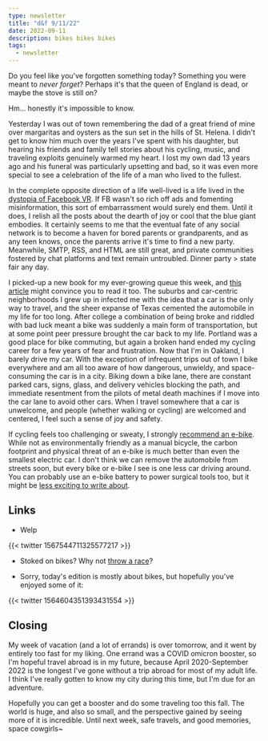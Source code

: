 ```yaml
---
type: newsletter
title: "d&f 9/11/22"
date: 2022-09-11
description: bikes bikes bikes
tags:
  - newsletter
---
```


Do you feel like you've forgotten something today? Something you were meant to _never forget_? Perhaps it's that the queen of England is dead, or maybe the stove is still on? 

Hm... honestly it's impossible to know.

Yesterday I was out of town remembering the dad of a great friend of mine over margaritas and oysters as the sun set in the hills of St. Helena. I didn't get to know him much over the years I've spent with his daughter, but hearing his friends and family tell stories about his cycling, music, and traveling exploits genuinely warmed my heart. I lost my own dad 13 years ago and his funeral was particularly upsetting and bad, so it was even more special to see a celebration of the life of a man who lived to the fullest.

In the complete opposite direction of a life well-lived is a life lived in the [dystopia of Facebook VR](https://slate.com/technology/2022/09/facebook-metaverse-zuckerberg-horizon-worlds-josh-gondelman.html). If FB wasn't so rich off ads and fomenting misinformation, this sort of embarrassment would surely end them. Until it does, I relish all the posts about the dearth of joy or cool that the blue giant embodies. It certainly seems to me that the eventual fate of any social network is to become a haven for bored parents or grandparents, and as any teen knows, once the parents arrive it's time to find a new party. Meanwhile, SMTP, RSS, and HTML are still great, and private communities fostered by chat platforms and text remain untroubled. Dinner party > state fair any day.

I picked-up a new book for my ever-growing queue this week, and [this article](https://www.theguardian.com/environment/bike-blog/2022/aug/31/how-car-culture-colonised-our-thinking-and-our-language) might convince you to read it too. The suburbs and car-centric neighborhoods I grew up in infected me with the idea that a car is the only way to travel, and the sheer expanse of Texas cemented the automobile in my life for too long. After college a combination of being broke and riddled with bad luck meant a bike was suddenly a main form of transportation, but at some point peer pressure brought the car back to my life. Portland was a good place for bike commuting, but again a broken hand ended my cycling career for a few years of fear and frustration. Now that I'm in Oakland, I barely drive my car. With the exception of infrequent trips out of town I bike everywhere and am all too aware of how dangerous, unwieldy, and space-consuming the car is in a city. Biking down a bike lane, there are constant parked cars, signs, glass, and delivery vehicles blocking the path, and immediate resentment from the pilots of metal death machines if I move into the car lane to avoid other cars. When I travel somewhere that a car is unwelcome, and people (whether walking or cycling) are welcomed and centered, I feel such a sense of joy and safety. 

If cycling feels too challenging or sweaty, I strongly [recommend an e-bike](https://craigmod.com/essays/electric_bikes/). While not as environmentally friendly as a manual bicycle, the carbon footprint and physical threat of an e-bike is much better than even the smallest electric car. I don't think we can remove the automobile from streets soon, but every bike or e-bike I see is one less car driving around. You can probably use an e-bike battery to power surgical tools too, but it might be [less exciting to write about](https://www.vice.com/en/article/93aqd7/a-urologist-used-an-electric-truck-to-power-a-vasectomy).

## Links

- Welp

{{< twitter 1567544711325577217 >}}

- Stoked on bikes? Why not [throw a race](https://theradavist.com/how-to-throw-a-cyclocross-race/)?

- Sorry, today's edition is mostly about bikes, but hopefully you've enjoyed some of it:

{{< twitter 1564604351393431554 >}}

## Closing

My week of vacation (and a lot of errands) is over tomorrow, and it went by entirely too fast for my liking. One errand was a COVID omicron booster, so I'm hopeful travel abroad is in my future, because April 2020-September 2022 is the longest I've gone without a trip abroad for most of my adult life. I think I've really gotten to know my city during this time, but I'm due for an adventure. 

Hopefully you can get a booster and do some traveling too this fall. The world is huge, and also so small, and the perspective gained by seeing more of it is incredible. Until next week, safe travels, and good memories, space cowgirls~